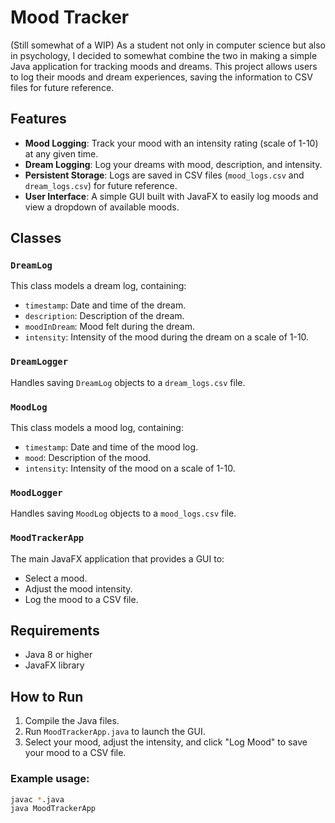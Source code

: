 # Mood Tracker

(Still somewhat of a WIP) As a student not only in computer science but also in psychology, I decided to somewhat combine the two in making a simple Java application for tracking moods and dreams. This project allows users to log their moods and dream experiences, saving the information to CSV files for future reference.

## Features

- **Mood Logging**: Track your mood with an intensity rating (scale of 1-10) at any given time.
- **Dream Logging**: Log your dreams with mood, description, and intensity.
- **Persistent Storage**: Logs are saved in CSV files (`mood_logs.csv` and `dream_logs.csv`) for future reference.
- **User Interface**: A simple GUI built with JavaFX to easily log moods and view a dropdown of available moods.

## Classes

### `DreamLog`
This class models a dream log, containing:
- `timestamp`: Date and time of the dream.
- `description`: Description of the dream.
- `moodInDream`: Mood felt during the dream.
- `intensity`: Intensity of the mood during the dream on a scale of 1-10.

### `DreamLogger`
Handles saving `DreamLog` objects to a `dream_logs.csv` file.

### `MoodLog`
This class models a mood log, containing:
- `timestamp`: Date and time of the mood log.
- `mood`: Description of the mood.
- `intensity`: Intensity of the mood on a scale of 1-10.

### `MoodLogger`
Handles saving `MoodLog` objects to a `mood_logs.csv` file.

### `MoodTrackerApp`
The main JavaFX application that provides a GUI to:
- Select a mood.
- Adjust the mood intensity.
- Log the mood to a CSV file.

## Requirements

- Java 8 or higher
- JavaFX library

## How to Run

1. Compile the Java files.
2. Run `MoodTrackerApp.java` to launch the GUI.
3. Select your mood, adjust the intensity, and click "Log Mood" to save your mood to a CSV file.

### Example usage:
```bash
javac *.java
java MoodTrackerApp

